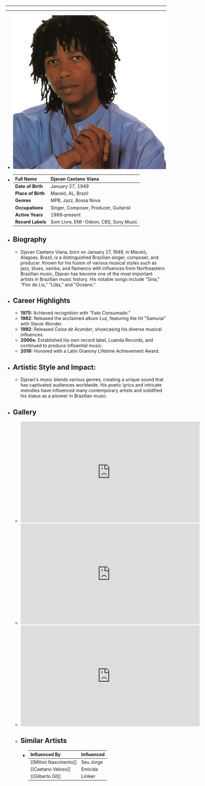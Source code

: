 ---
---

- ---
  ---
- ![djavan.png](../assets/djavan_1717739666069_0.png)
- | **Full Name**     | Djavan Caetano Viana               |
  |-------------------|--------------------------------------|
  | **Date of Birth** | January 27, 1949                     |
  | **Place of Birth**| Maceió, AL, Brazil                   |
  | **Genres**        | MPB, Jazz, Bossa Nova                |
  | **Occupations**   | Singer, Composer, Producer, Guitarist |
  | **Active Years**  | 1968–present                         |
  | **Record Labels** | Som Livre, EMI-Odeon, CBS, Sony Music |
- ## **Biography**
	- Djavan Caetano Viana, born on January 27, 1949, in Maceió, Alagoas, Brazil, is a distinguished Brazilian singer, composer, and producer. Known for his fusion of various musical styles such as jazz, blues, samba, and flamenco with influences from Northeastern Brazilian music, Djavan has become one of the most important artists in Brazilian music history. His notable songs include "Sina," "Flor de Lis," "Lilás," and "Oceano."
- ## **Career Highlights**
	- **1975:** Achieved recognition with "Fato Consumado."
	- **1982:** Released the acclaimed album *Luz*, featuring the hit "Samurai" with Stevie Wonder.
	- **1992:** Released *Coisa de Acender*, showcasing his diverse musical influences.
	- **2000s:** Established his own record label, Luanda Records, and continued to produce influential music.
	- **2016:** Honored with a Latin Grammy Lifetime Achievement Award.
- ## **Artistic Style and Impact:**
	- Djavan's music blends various genres, creating a unique sound that has captivated audiences worldwide. His poetic lyrics and intricate melodies have influenced many contemporary artists and solidified his status as a pioneer in Brazilian music.
- ## **Gallery**
	- <iframe width="560" height="315" src="https://www.youtube.com/embed/QlDCQjk2zx8?si=xZHlnBii4O91369u" title="YouTube video player" frameborder="0" allow="accelerometer; autoplay; clipboard-write; encrypted-media; gyroscope; picture-in-picture; web-share" referrerpolicy="strict-origin-when-cross-origin" allowfullscreen></iframe>
	- <iframe width="560" height="315" src="https://www.youtube.com/embed/3-qwqrQXsXQ?si=lF9qExUa0KRwjxfY" title="YouTube video player" frameborder="0" allow="accelerometer; autoplay; clipboard-write; encrypted-media; gyroscope; picture-in-picture; web-share" referrerpolicy="strict-origin-when-cross-origin" allowfullscreen></iframe>
	- <iframe width="560" height="315" src="https://www.youtube.com/embed/4QiuEe43YJw?si=HJpiEV8uK9c7vVD6" title="YouTube video player" frameborder="0" allow="accelerometer; autoplay; clipboard-write; encrypted-media; gyroscope; picture-in-picture; web-share" referrerpolicy="strict-origin-when-cross-origin" allowfullscreen></iframe>
	- ## Similar Artists
		- | Influenced By       | Influenced            |
		  |---------------------|-----------------------|
		  | [[Milton Nascimento]] | Seu Jorge             |
		  | [[Caetano Veloso]]     | Emicida                |
		  | [[Gilberto Gil]]   | Liniker                |